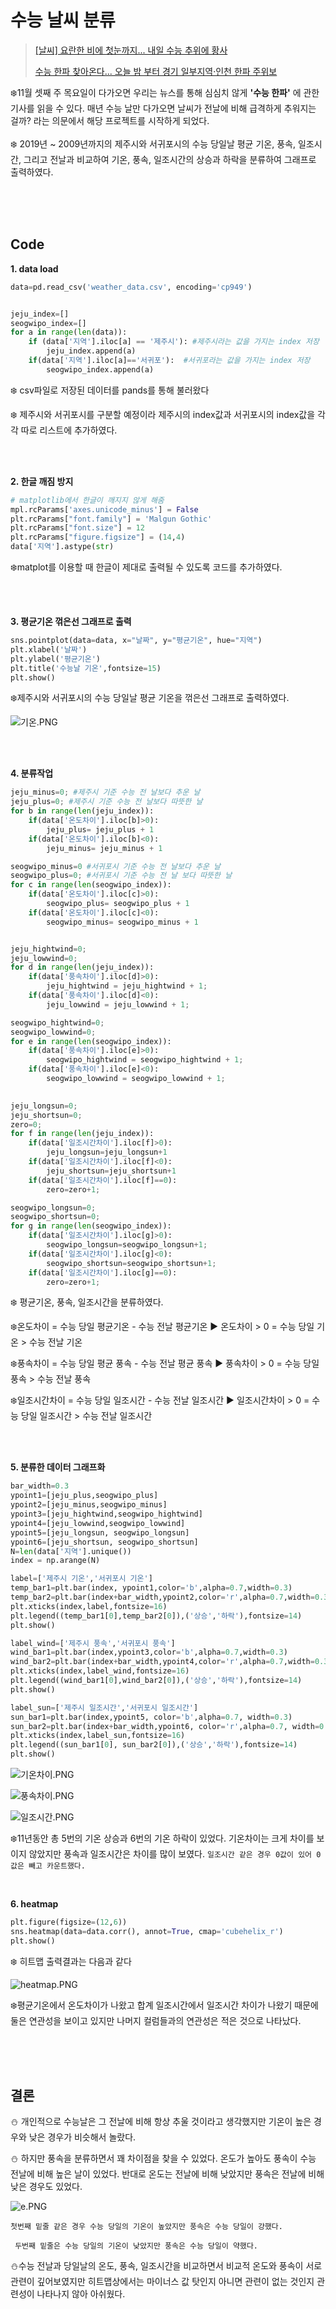 # 수능 날씨 분류

><a href="https://www.ytn.co.kr/_ln/0108_201911131343347274">[날씨] 요란한 비에 첫눈까지... 내일 수능 추위에 황사 </a>
>
><a href="http://www.kyeonggi.com/news/articleView.html?idxno=2195622">수능 한파 찾아온다... 오늘 밤 부터 경기 일부지역·인천 한파 주위보</a>



:snowflake:11월 셋째 주 목요일이 다가오면 우리는 뉴스를 통해 심심치 않게 <strong>'수능 한파'</strong> 에 관한 기사를 읽을 수 있다. 매년 수능 날만 다가오면 날씨가 전날에 비해 급격하게 추워지는 걸까? 라는 의문에서 해당 프로젝트를 시작하게 되었다.
<br><br>
:snowflake: 2019년 ~ 2009년까지의 제주시와 서귀포시의 수능 당일날 평균 기온, 풍속, 일조시간, 그리고 전날과 비교하여 기온, 풍속, 일조시간의 상승과 하락을 분류하여 그래프로 출력하였다.

<br>

<br>

<br>


## Code

<strong>1. data load</strong>

```python
data=pd.read_csv('weather_data.csv', encoding='cp949')


jeju_index=[]
seogwipo_index=[]
for a in range(len(data)):
    if (data['지역'].iloc[a] == '제주시'): #제주시라는 값을 가지는 index 저장
        jeju_index.append(a)
    if(data['지역'].iloc[a]=='서귀포'):  #서귀포라는 값을 가지는 index 저장
        seogwipo_index.append(a)
```

:snowflake: csv파일로 저장된 데이터를 pands를 통해 불러왔다<br>

:snowflake: 제주시와 서귀포시를 구분할 예정이라 제주시의 index값과 서귀포시의 index값을 각각 따로 리스트에 추가하였다.

<br>

<br>

<strong>2. 한글 깨짐 방지</strong>

```python
# matplotlib에서 한글이 깨지지 않게 해줌
mpl.rcParams['axes.unicode_minus'] = False
plt.rcParams["font.family"] = 'Malgun Gothic'
plt.rcParams["font.size"] = 12
plt.rcParams["figure.figsize"] = (14,4)
data['지역'].astype(str)
```

:snowflake:matplot를 이용할 때 한글이 제대로 출력될 수 있도록 코드를 추가하였다.

<br>

<br>

<strong>3. 평균기온 꺾은선 그래프로 출력</strong>

```python
sns.pointplot(data=data, x="날짜", y="평균기온", hue="지역")
plt.xlabel('날짜')
plt.ylabel('평균기온')
plt.title('수능날 기온',fontsize=15)
plt.show()
```

:snowflake:제주시와 서귀포시의 수능 당일날 평균 기온을 꺾은선 그래프로 출력하였다. <br>

![기온.PNG](./image/기온.PNG)



<br>

<br>

<strong>4. 분류작업</strong>

```python
jeju_minus=0; #제주시 기준 수능 전 날보다 추운 날
jeju_plus=0; #제주시 기준 수능 전 날보다 따뜻한 날
for b in range(len(jeju_index)):
    if(data['온도차이'].iloc[b]>0):
        jeju_plus= jeju_plus + 1
    if(data['온도차이'].iloc[b]<0):
        jeju_minus= jeju_minus + 1

seogwipo_minus=0 #서귀포시 기준 수능 전 날보다 추운 날
seogwipo_plus=0; #서귀포시 기준 수능 전 날 보다 따뜻한 날
for c in range(len(seogwipo_index)):
    if(data['온도차이'].iloc[c]>0):
        seogwipo_plus= seogwipo_plus + 1
    if(data['온도차이'].iloc[c]<0):
        seogwipo_minus= seogwipo_minus + 1


jeju_hightwind=0;
jeju_lowwind=0;
for d in range(len(jeju_index)):
    if(data['풍속차이'].iloc[d]>0):
        jeju_hightwind = jeju_hightwind + 1;
    if(data['풍속차이'].iloc[d]<0):
        jeju_lowwind = jeju_lowwind + 1;

seogwipo_hightwind=0;
seogwipo_lowwind=0;
for e in range(len(seogwipo_index)):
    if(data['풍속차이'].iloc[e]>0):
        seogwipo_hightwind = seogwipo_hightwind + 1;
    if(data['풍속차이'].iloc[e]<0):
        seogwipo_lowwind = seogwipo_lowwind + 1;

        
jeju_longsun=0;
jeju_shortsun=0;
zero=0;
for f in range(len(jeju_index)):
    if(data['일조시간차이'].iloc[f]>0):
        jeju_longsun=jeju_longsun+1
    if(data['일조시간차이'].iloc[f]<0):
        jeju_shortsun=jeju_shortsun+1
    if(data['일조시간차이'].iloc[f]==0):
        zero=zero+1;

seogwipo_longsun=0;
seogwipo_shortsun=0;
for g in range(len(seogwipo_index)):
    if(data['일조시간차이'].iloc[g]>0):
        seogwipo_longsun=seogwipo_longsun+1;
    if(data['일조시간차이'].iloc[g]<0):
        seogwipo_shortsun=seogwipo_shortsun+1;
    if(data['일조시간차이'].iloc[g]==0):
        zero=zero+1;
```

:snowflake: 평균기온, 풍속, 일조시간을 분류하였다.<br>

:snowflake:온도차이 = 수능 당일 평균기온 - 수능 전날 평균기온 ▶ 온도차이 > 0 =  수능 당일 기온 > 수능 전날 기온 <br>

:snowflake:풍속차이 = 수능 당일 평균 풍속 - 수능 전날 평균 풍속 ▶ 풍속차이 > 0 = 수능 당일 풍속 > 수능 전날 풍속<br>

:snowflake:일조시간차이 = 수능 당일 일조시간 - 수능 전날 일조시간 ▶ 일조시간차이 > 0 = 수능 당일 일조시간 > 수능 전날 일조시간

<br>

<br>

<strong>5. 분류한 데이터 그래프화</strong>

```python
bar_width=0.3
ypoint1=[jeju_plus,seogwipo_plus]
ypoint2=[jeju_minus,seogwipo_minus]
ypoint3=[jeju_hightwind,seogwipo_hightwind]
ypoint4=[jeju_lowwind,seogwipo_lowwind]
ypoint5=[jeju_longsun, seogwipo_longsun]
ypoint6=[jeju_shortsun, seogwipo_shortsun]
N=len(data['지역'].unique())
index = np.arange(N)

label=['제주시 기온','서귀포시 기온']
temp_bar1=plt.bar(index, ypoint1,color='b',alpha=0.7,width=0.3)
temp_bar2=plt.bar(index+bar_width,ypoint2,color='r',alpha=0.7,width=0.3)
plt.xticks(index,label,fontsize=16)
plt.legend((temp_bar1[0],temp_bar2[0]),('상승','하락'),fontsize=14)
plt.show()

label_wind=['제주시 풍속','서귀포시 풍속']
wind_bar1=plt.bar(index,ypoint3,color='b',alpha=0.7,width=0.3)
wind_bar2=plt.bar(index+bar_width,ypoint4,color='r',alpha=0.7,width=0.3)
plt.xticks(index,label_wind,fontsize=16)
plt.legend((wind_bar1[0],wind_bar2[0]),('상승','하락'),fontsize=14)
plt.show()

label_sun=['제주시 일조시간','서귀포시 일조시간']
sun_bar1=plt.bar(index,ypoint5, color='b',alpha=0.7, width=0.3)
sun_bar2=plt.bar(index+bar_width,ypoint6, color='r',alpha=0.7, width=0.3)
plt.xticks(index,label_sun,fontsize=16)
plt.legend((sun_bar1[0], sun_bar2[0]),('상승','하락'),fontsize=14)
plt.show()
```

![기온차이.PNG](./image/기온차이.PNG)

![풍속차이.PNG](./image/풍속차이.PNG)

![일조시간.PNG](./image/일조시간.PNG)

:snowflake:11년동안 총 5번의 기온 상승과 6번의 기온 하락이 있었다. 기온차이는 크게 차이를 보이지 않았지만 풍속과 일조시간은 차이를 많이 보였다. `일조시간 같은 경우 0값이 있어 0값은 빼고 카운트했다.`<br>

<br>

<strong>6. heatmap</strong>

```python
plt.figure(figsize=(12,6))
sns.heatmap(data=data.corr(), annot=True, cmap='cubehelix_r')
plt.show()
```

:snowflake: 히트맵 출력결과는 다음과 같다<br>

![heatmap.PNG](./image/heatmap.PNG)

:snowflake:평균기온에서 온도차이가 나왔고 합계 일조시간에서 일조시간 차이가 나왔기 때문에 둘은 연관성을 보이고 있지만 나머지 컬럼들과의 연관성은 적은 것으로 나타났다.<br>

<br>

<br>

<br>

## 결론

:snowman: 개인적으로 수능날은 그 전날에 비해 항상 추울 것이라고 생각했지만 기온이 높은 경우와 낮은 경우가 비슷해서 놀랐다.<br>

:snowman: 하지만 풍속을 분류하면서 꽤 차이점을 찾을 수 있었다.  온도가 높아도 풍속이 수능 전날에 비해 높은 날이 있었다. 반대로 온도는 전날에 비해 낮았지만 풍속은 전날에 비해 낮은 경우도 있었다. <br>

![e.PNG](./image/e.PNG)

`첫번째 밑줄 같은 경우 수능 당일의 기온이 높았지만 풍속은 수능 당일이 강했다. `<br>

` 두번째 밑줄은 수능 당일의 기온이 낮았지만 풍속은 수능 당일이 약했다.`<br>

:snowman:수능 전날과 당일날의 온도, 풍속, 일조시간을 비교하면서 비교적 온도와 풍속이 서로 관련이 깊어보였지만 히트맵상에서는 마이너스 값 탓인지 아니면 관련이 없는 것인지 관련성이 나타나지 않아 아쉬웠다. <br><br>






